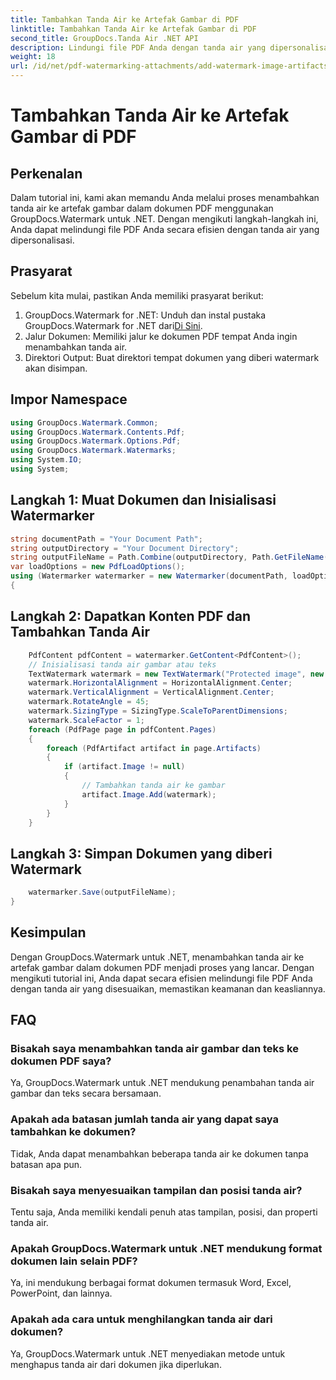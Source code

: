 ```yaml
---
title: Tambahkan Tanda Air ke Artefak Gambar di PDF
linktitle: Tambahkan Tanda Air ke Artefak Gambar di PDF
second_title: GroupDocs.Tanda Air .NET API
description: Lindungi file PDF Anda dengan tanda air yang dipersonalisasi menggunakan GroupDocs.Watermark untuk .NET. Tambahkan tanda air teks atau gambar dengan mudah ke artefak gambar di dokumen PDF.
weight: 18
url: /id/net/pdf-watermarking-attachments/add-watermark-image-artifacts-pdf/
---
```


# Tambahkan Tanda Air ke Artefak Gambar di PDF

## Perkenalan
Dalam tutorial ini, kami akan memandu Anda melalui proses menambahkan tanda air ke artefak gambar dalam dokumen PDF menggunakan GroupDocs.Watermark untuk .NET. Dengan mengikuti langkah-langkah ini, Anda dapat melindungi file PDF Anda secara efisien dengan tanda air yang dipersonalisasi.
## Prasyarat
Sebelum kita mulai, pastikan Anda memiliki prasyarat berikut:
1.  GroupDocs.Watermark for .NET: Unduh dan instal pustaka GroupDocs.Watermark for .NET dari[Di Sini](https://releases.groupdocs.com/Watermark/net/).
2. Jalur Dokumen: Memiliki jalur ke dokumen PDF tempat Anda ingin menambahkan tanda air.
3. Direktori Output: Buat direktori tempat dokumen yang diberi watermark akan disimpan.

## Impor Namespace
```csharp
using GroupDocs.Watermark.Common;
using GroupDocs.Watermark.Contents.Pdf;
using GroupDocs.Watermark.Options.Pdf;
using GroupDocs.Watermark.Watermarks;
using System.IO;
using System;
```
## Langkah 1: Muat Dokumen dan Inisialisasi Watermarker
```csharp
string documentPath = "Your Document Path";
string outputDirectory = "Your Document Directory";
string outputFileName = Path.Combine(outputDirectory, Path.GetFileName(documentPath));
var loadOptions = new PdfLoadOptions();
using (Watermarker watermarker = new Watermarker(documentPath, loadOptions))
{
```
## Langkah 2: Dapatkan Konten PDF dan Tambahkan Tanda Air
```csharp
	PdfContent pdfContent = watermarker.GetContent<PdfContent>();
	// Inisialisasi tanda air gambar atau teks
	TextWatermark watermark = new TextWatermark("Protected image", new Font("Arial", 8));
	watermark.HorizontalAlignment = HorizontalAlignment.Center;
	watermark.VerticalAlignment = VerticalAlignment.Center;
	watermark.RotateAngle = 45;
	watermark.SizingType = SizingType.ScaleToParentDimensions;
	watermark.ScaleFactor = 1;
	foreach (PdfPage page in pdfContent.Pages)
	{
		foreach (PdfArtifact artifact in page.Artifacts)
		{
			if (artifact.Image != null)
			{
				// Tambahkan tanda air ke gambar
				artifact.Image.Add(watermark);
			}
		}
	}
```
## Langkah 3: Simpan Dokumen yang diberi Watermark
```csharp
	watermarker.Save(outputFileName);
}
```

## Kesimpulan
Dengan GroupDocs.Watermark untuk .NET, menambahkan tanda air ke artefak gambar dalam dokumen PDF menjadi proses yang lancar. Dengan mengikuti tutorial ini, Anda dapat secara efisien melindungi file PDF Anda dengan tanda air yang disesuaikan, memastikan keamanan dan keasliannya.
## FAQ
### Bisakah saya menambahkan tanda air gambar dan teks ke dokumen PDF saya?
Ya, GroupDocs.Watermark untuk .NET mendukung penambahan tanda air gambar dan teks secara bersamaan.
### Apakah ada batasan jumlah tanda air yang dapat saya tambahkan ke dokumen?
Tidak, Anda dapat menambahkan beberapa tanda air ke dokumen tanpa batasan apa pun.
### Bisakah saya menyesuaikan tampilan dan posisi tanda air?
Tentu saja, Anda memiliki kendali penuh atas tampilan, posisi, dan properti tanda air.
### Apakah GroupDocs.Watermark untuk .NET mendukung format dokumen lain selain PDF?
Ya, ini mendukung berbagai format dokumen termasuk Word, Excel, PowerPoint, dan lainnya.
### Apakah ada cara untuk menghilangkan tanda air dari dokumen?
Ya, GroupDocs.Watermark untuk .NET menyediakan metode untuk menghapus tanda air dari dokumen jika diperlukan.